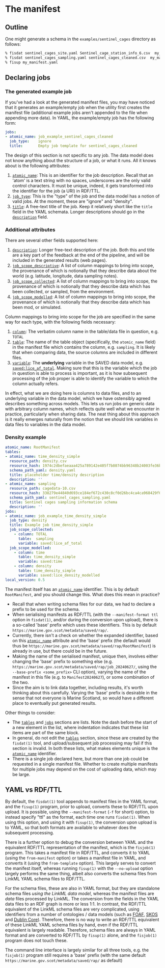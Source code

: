 # The manifest

## Outline

One might generate a schema in the `examples/sentinel_cages` directory as follows:

```sh
% fisdat sentinel_cages_site.yaml Sentinel_cage_station_info_6.csv  my_manifest.yaml
% fisdat sentinel_cages_sampling.yaml sentinel_cages_cleaned.csv  my_manifest.yaml
% fisup my_manifest.yaml
```

## Declaring jobs
### The generated example job
If you've had a look at the generated manifest files, you may have noticed that it generates an example/empty job when the utility first creates the manifest file (additional example jobs aren't appended to the file when appending more data). In YAML, the example/empty job has the following form:

```yaml
jobs:
- atomic_name: job_example_sentinel_cages_cleaned
  job_type:    ignore
  title:       Empty job template for sentinel_cages_cleaned
```

The design of this section is not specific to any job. The data model does not know anything about the structure of a job, or what it runs. All it knows about is the following attributes:

1. [`atomic_name`](https://marine.gov.scot/metadata/saved/schema/atomic_name/): This is an identifier for the job description. Recall that an 'atom' is a text string with no spaces, underscores are the only valid control characters. It must be unique, indeed, it gets transformed into the identifier for the job (a URI) in RDF/TTL.
2. [`job_type`](https://marine.gov.scot/metadata/saved/schema/job_type/): This is the "type" of the job and the data model has a notion of valid jobs. At the moment, these are "ignore" and "density".
3. [`title`](https://marine.gov.scot/metadata/saved/schema/title/): A free-text title of the job. Keep it relatively short like the `title` field in the YAML schemata. Longer descriptions should go in the [`description`](https://marine.gov.scot/metadata/saved/schema/description/) field.

### Additional attributes

There are several other fields supported here:

1. [`description`](https://marine.gov.scot/metadata/saved/schema/description/): Longer free-text description of the job. Both this and title are a key part of the feedback at the end of the pipeline, and will be included in the generated results (web pages).
2. [`job_scope_descriptive`](https://marine.gov.scot/metadata/saved/schema/job_scope_descriptive/): A list of column mappings to bring into scope, the provenance of which is notionally that they describe data about the world (e.g. latitude, longitude, data sampling notes).
3. [`job_scope_collected`](https://marine.gov.scot/metadata/saved/schema/job_scope_collected/): A list of column mappings to bring into scope, the provenance of which is notionally that they describe data which has been collected, or sampled, from the environment.
4. [`job_scope_modelled`](https://marine.gov.scot/metadata/saved/schema/job_scope_modelled/): A list of column mappings to bring into scope, the provenance of which is notionally that they describe data which has been mod, or simulated.

Column mappings to bring into scope for the job are specified in the same way for each type, with the following fields necessary:
1. [`column`](https://marine.gov.scot/metadata/saved/schema/column/): The verbatim column name in the table/data file in question, e.g. `TOTAL`
2. [`table`](https://marine.gov.scot/metadata/saved/schema/table/): The name of the table object (specifically, the `atomic_name` field) in the manifest file which contains the column, e.g. `sampling`. It is likely that when comparing data, the source columns are included in different files.
3. [`variable`](https://marine.gov.scot/metadata/saved/schema/variable/): The **underlying** variable in the SAVED data model, e.g. [`saved:lice_af_total`](https://marine.gov.scot/metadata/saved/schema/lice_af_total/). Making sure that this is the variable which the job in question is able to process is important, as it is how subsequent processing of the job proper is able to identify the variable to which the column actually refers.

In effect, what we are doing here is columns to data files, and to an underlying variable in the data model, which we have ostensibly agreed describes something across models. This lets us run jobs on generic data with arbitrary column names, which reflects quite well what we encounter in practice, particularly when sharing data. The neat thing about this approach is it really emerges naturally from the notion that we should link variables in data files to variables in the data model.

### Density example

```yaml
atomic_name: RootManifest
tables:
- atomic_name: time_density_simple
  resource_path: density.csv
  resource_hash: 1974c2dbefaeaaa425a789142e405f7b8074bb96348b24003fe36bf4098e6b58e2227680bcf72634c4553b214f33acb4
  schema_path_yaml: density.yaml
  title: placeholder time/density description
  description: ''
- atomic_name: sampling
  resource_path: cagedata-10.csv
  resource_hash: 338279e44840d693ce184ef672c430c8cf0d26bc4ca4ca968429f0b3b472685f5410d78ab808b102f1f37148020b4d0c
  schema_path_yaml: sentinel_cages_sampling.yaml
  title: Sentinel cages sampling information schema
  description: ''
jobs:
- atomic_name: job_example_time_density_simple
  job_type: density
  title: Example job time_density_simple
  job_scope_collected:
    - column: TOTAL
      table:  sampling
      variable: saved:lice_af_total
  job_scope_modelled:
    - column: time
      table: time_density_simple
      variable: saved:time
    - column: density
      table: time_density_simple
      variable: saved:lice_density_modelled
local_version: 0.5
```
The manifest itself has an [`atomic_name`](https://marine.gov.scot/metadata/saved/schema/atomic_name/) identifier. This is by default `RootManifest`, and you should change this. What does this mean in practice?

- Recall that when writing schema files for our data, we had to declare a prefix to be used for the schema.
- When serialising manifests as RDF/TTL (with the `--manifest-format ttl`  option in `fisdat(1)`, and/or during the conversion upon upload), there is a so-called 'base' prefix which uses these identifiers. This is by default `https://marine.gov.scot/metadata/saved/rap/`.
- Currently, there isn't a check on whether the expanded identifier, based on this [`atomic_name`](https://marine.gov.scot/metadata/saved/schema/atomic_name/) attribute and the 'base' prefix (the default would thus be `https://marine.gov.scot/metadata/saved/rap/RootManifest`) is already in use, but there could be in the future. 
- Making the name of the serialised manifest, unique then, involves either changing the 'base' prefix to something else (e.g. `https://marine.gov.scot/metadata/saved/rap/job_20240627/`, using the `--base-prefix <some_prefix>` CLI option), varying the name of the manifest in this file (e.g. to `Manifest20240627`), or some combination of the two. 
- Since the aim is to link data together, including results, it's worth thinking about this carefully. Varying the 'base' prefix is desirable in the sense that not everyone is Marine Scotland, so would have a different place to eventually put generated results.

Other things to consider:

- The [`tables`](https://marine.gov.scot/metadata/saved/schema/tables/) and [`jobs`](https://marine.gov.scot/metadata/saved/schema/jobs/) sections are lists. Note the dash before the start of a new element in the list, where indentation indicates that these list items are part of the same block.
- In general, do not edit the [`tables`](https://marine.gov.scot/metadata/saved/schema/tables/) section, since these are created by the `fisdat(1)` tool, and upload/subsequent job processing may fail if this section is invalid. In both these lists, what makes elements unique is the [`atomic_name`](https://marine.gov.scot/metadata/saved/schema/atomic_name/) identifier.
- There is a single job declared here, but more than one job could be requested in a single manifest file. Whether to create multiple manifests for multiple jobs may depend on the cost of uploading data, which may be large.

## YAML vs RDF/TTL

By default, the `fisdat(1)` tool appends to manifest files in the YAML format, and the `fisup(1)` program, prior to upload, converts these to RDF/TTL upon upload. It is possible, using the `--manifest-format` (`-f` for short) option, to instead specify "ttl" as the format, each time one runs `fisdat(1)`. When using this option, and using it with `fisup(1)`, the conversion upon upload is to YAML, so that both formats are available to whatever does the subsequent processing.

There is a further option to debug the conversion between YAML and the equivalent RDF/TTL representation of the manifest, which is the `fisjob(1)` program. This takes a manifest file in RDF/TTL, and converts it to YAML (using the `from-manifest` option) or takes a manifest file in YAML, and converts it (using the `from-template` option). This largely serves to convert the manifest itself, whereas running `fisup(1)` with the `--no-upload` option largely performs the same thing, albeit also converts the schema files from LinkML YAML schema files to RDF/TTL.

For the schema files, these are also in YAML format, but they are standalone schema files *using the LinkML data model*, whereas the manifest files are *data* files processed by LinkML. The conversion from the fields in the YAML data files to an RDF graph is more or less 1:1. In contrast, the RDF/TTL equivalent of the LinkML schema files are very complicated, using identifiers from a number of ontologies / data models (such as [FOAF](http://xmlns.com/foaf/spec/), [SKOS](https://www.w3.org/TR/skos-reference/) and [Dublin Core](https://www.dublincore.org/specifications/dublin-core/dcmi-terms/)). Therefore, there is no way to write an RDF/TTL equivalent of these LinkML YAML schema files by hand, even if the RDF/TTL equivalent is largely readable. Therefore, schema files are always in YAML format and are converted to RDF/TTL by `fisup(1)` alone, and the `fisjob(1)` program does not touch these.

The command line interface is largely similar for all three tools, e.g. the `fisjob(1)` program still requires a 'base' prefix (with the same default `https://marine.gov.scot/metadata/saved/rap/` as default)
